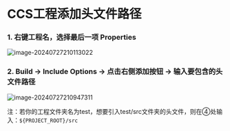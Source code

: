 # CCS工程添加头文件路径

### 1. 右键工程名，选择最后一项 Properties

![image-20240727210113022](https://raw.githubusercontent.com/undefined-0/image-store/main/PicGo/202507041534658.png)

### 2. Build -> Include Options -> 点击右侧添加按钮 -> 输入要包含的头文件路径

![image-20240727210947311](https://raw.githubusercontent.com/undefined-0/image-store/main/PicGo/202507041534659.png)

注：若你的工程文件夹名为test，想要引入test/src文件夹的头文件，则在④处输入：`${PROJECT_ROOT}/src`